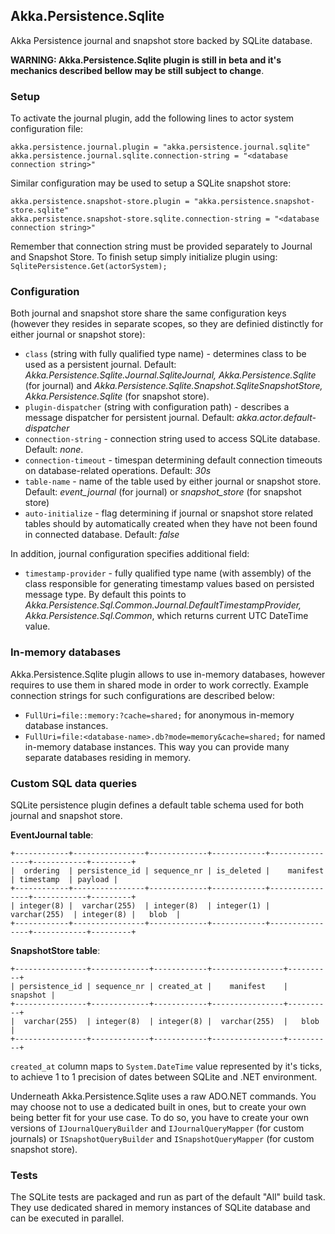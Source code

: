 ## Akka.Persistence.Sqlite

Akka Persistence journal and snapshot store backed by SQLite database.

**WARNING: Akka.Persistence.Sqlite plugin is still in beta and it's mechanics described bellow may be still subject to change**.

### Setup

To activate the journal plugin, add the following lines to actor system configuration file:

```
akka.persistence.journal.plugin = "akka.persistence.journal.sqlite"
akka.persistence.journal.sqlite.connection-string = "<database connection string>"
```

Similar configuration may be used to setup a SQLite snapshot store:

```
akka.persistence.snapshot-store.plugin = "akka.persistence.snapshot-store.sqlite"
akka.persistence.snapshot-store.sqlite.connection-string = "<database connection string>"
```

Remember that connection string must be provided separately to Journal and Snapshot Store. To finish setup simply initialize plugin using: `SqlitePersistence.Get(actorSystem);`

### Configuration

Both journal and snapshot store share the same configuration keys (however they resides in separate scopes, so they are definied distinctly for either journal or snapshot store):

- `class` (string with fully qualified type name) - determines class to be used as a persistent journal. Default: *Akka.Persistence.Sqlite.Journal.SqliteJournal, Akka.Persistence.Sqlite* (for journal) and *Akka.Persistence.Sqlite.Snapshot.SqliteSnapshotStore, Akka.Persistence.Sqlite* (for snapshot store).
- `plugin-dispatcher` (string with configuration path) - describes a message dispatcher for persistent journal. Default: *akka.actor.default-dispatcher*
- `connection-string` - connection string used to access SQLite database. Default: *none*.
- `connection-timeout` - timespan determining default connection timeouts on database-related operations. Default: *30s*
- `table-name` - name of the table used by either journal or snapshot store. Default: *event_journal* (for journal) or *snapshot_store* (for snapshot store)
- `auto-initialize` - flag determining if journal or snapshot store related tables should by automatically created when they have not been found in connected database. Default: *false*

In addition, journal configuration specifies additional field:

- `timestamp-provider` - fully qualified type name (with assembly) of the class responsible for generating timestamp values based on persisted message type. By default this points to *Akka.Persistence.Sql.Common.Journal.DefaultTimestampProvider, Akka.Persistence.Sql.Common*, which returns current UTC DateTime value.

### In-memory databases

Akka.Persistence.Sqlite plugin allows to use in-memory databases, however requires to use them in shared mode in order to work correctly. Example connection strings for such configurations are described below:

- `FullUri=file::memory:?cache=shared;` for anonymous in-memory database instances.
- `FullUri=file:<database-name>.db?mode=memory&cache=shared;` for named in-memory database instances. This way you can provide many separate databases residing in memory.

### Custom SQL data queries

SQLite persistence plugin defines a default table schema used for both journal and snapshot store.

**EventJournal table**:

    +------------+----------------+-------------+------------+----------------+------------+---------+
    |  ordering  | persistence_id | sequence_nr | is_deleted |    manifest    | timestamp  | payload |
    +------------+----------------+-------------+------------+----------------+------------+---------+
    | integer(8) |  varchar(255)  | integer(8)  | integer(1) |  varchar(255)  | integer(8) |   blob  |
    +------------+----------------+-------------+------------+----------------+------------+---------+

**SnapshotStore table**:

    +----------------+-------------+------------+----------------+----------+
    | persistence_id | sequence_nr | created_at |    manifest    | snapshot |
    +----------------+-------------+------------+----------------+----------+
    |  varchar(255)  | integer(8)  | integer(8) |  varchar(255)  |   blob   |
    +----------------+-------------+------------+----------------+----------+

`created_at` column maps to `System.DateTime` value represented by it's ticks, to achieve 1 to 1 precision of dates between SQLite and .NET environment.

Underneath Akka.Persistence.Sqlite uses a raw ADO.NET commands. You may choose not to use a dedicated built in ones, but to create your own being better fit for your use case. To do so, you have to create your own versions of `IJournalQueryBuilder` and `IJournalQueryMapper` (for custom journals) or `ISnapshotQueryBuilder` and `ISnapshotQueryMapper` (for custom snapshot store).

### Tests

The SQLite tests are packaged and run as part of the default "All" build task. They use dedicated shared in memory instances of SQLite database and can be executed in parallel.
